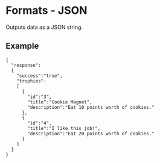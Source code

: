 # Formats - JSON

Outputs data as a JSON string.

## Example

```
{
  "response":
  {
    "success":"true",
    "trophies":
    [
      {
        "id":"3",
        "title":"Cookie Magnet",
        "description":"Eat 10 points worth of cookies."
      },
      {
        "id":"4",
        "title":"I like this job!",
        "description":"Eat 20 points worth of cookies."
      }
    ]
  }
}
```
